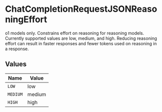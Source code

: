# ChatCompletionRequestJSONReasoningEffort

o1 models only. Constrains effort on reasoning for reasoning models. Currently supported values are low, medium, and high. Reducing reasoning effort can result in faster responses and fewer tokens used on reasoning in a response.


## Values

| Name     | Value    |
| -------- | -------- |
| `LOW`    | low      |
| `MEDIUM` | medium   |
| `HIGH`   | high     |